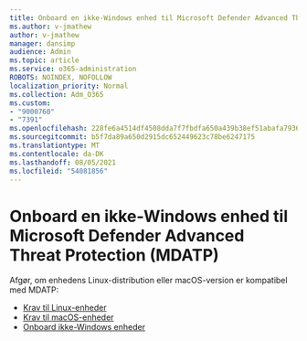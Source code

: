 ```yaml
---
title: Onboard en ikke-Windows enhed til Microsoft Defender Advanced Threat Protection (MDATP)
ms.author: v-jmathew
author: v-jmathew
manager: dansimp
audience: Admin
ms.topic: article
ms.service: o365-administration
ROBOTS: NOINDEX, NOFOLLOW
localization_priority: Normal
ms.collection: Adm_O365
ms.custom:
- "9000760"
- "7391"
ms.openlocfilehash: 228fe6a4514df4508dda7f7fbdfa650a439b38ef51abafa7936afa4ecfd54e04
ms.sourcegitcommit: b5f7da89a650d2915dc652449623c78be6247175
ms.translationtype: MT
ms.contentlocale: da-DK
ms.lasthandoff: 08/05/2021
ms.locfileid: "54081856"
---
```

# <a name="onboard-a-non-windows-device-to-microsoft-defender-advanced-threat-protection-mdatp"></a>Onboard en ikke-Windows enhed til Microsoft Defender Advanced Threat Protection (MDATP)

Afgør, om enhedens Linux-distribution eller macOS-version er kompatibel med MDATP:

- [Krav til Linux-enheder](https://go.microsoft.com/fwlink/?linkid=2143462)
- [Krav til macOS-enheder](https://go.microsoft.com/fwlink/?linkid=2143461)
- [Onboard ikke-Windows enheder](https://go.microsoft.com/fwlink/?linkid=2143628)
